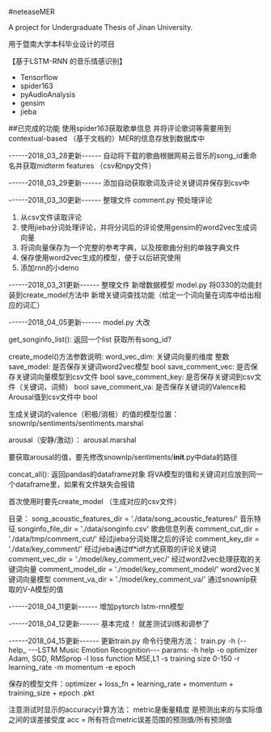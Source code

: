 #neteaseMER

A project for Undergraduate Thesis of Jinan University.

用于暨南大学本科毕业设计的项目

【基于LSTM-RNN 的音乐情感识别】

- Tensorflow
- spider163
- pyAudioAnalysis
- gensim
- jieba

##已完成的功能
使用spider163获取歌单信息 并将评论歌词等需要用到contextual-based （基于文档的）MER的信息存放到数据库中

------2018_03_28更新------
自动将下载的歌曲根据网易云音乐的song_id重命名并获取midterm features （csv和npy文件）

------2018_03_29更新------
添加自动获取歌词及评论关键词并保存到csv中

------2018_03_30更新------
整理文件
comment.py 预处理评论
1. 从csv文件读取评论
2. 使用jieba分词处理评论，并将分词后的评论使用gensim的word2vec生成词向量
3. 将词向量保存为一个完整的参考字典，以及按歌曲分别的单独字典文件
4. 保存使用word2vec生成的模型，便于以后研究使用
5. 添加rnn的小demo

------2018_03_31更新------
整理文件
新增数据模型
model.py
将0330的功能封装到create_model方法中
新增关键词查找功能（给定一个词向量在词库中给出相应的词汇）

------2018_04_05更新------
model.py 大改

get_songinfo_list(): 返回一个list
获取所有song_id?

create_model()方法参数说明:
word_vec_dim: 关键词向量的维度 整数
save_model: 是否保存关键词word2vec模型 bool
save_comment_vec: 是否保存关键词向量模型到csv文件 bool
save_comment_key: 是否保存关键词到csv文件（关键词，词频） bool
save_comment_va: 是否保存关键词的Valence和Arousal值到csv文件中 bool

生成关键词的valence（积极/消极）的值的模型位置：
snownlp/sentiments/sentiments.marshal

arousal（安静/激动）：
arousal.marshal

要获取arousal的值，要先修改snownlp/sentiments/__init__.py中data的路径

concat_all(): 返回pandas的dataframe对象
将VA模型的值和关键词对应放到同一个dataframe里，如果有文件缺失会报错

首次使用时要先create_model （生成对应的csv文件）

目录：
song_acoustic_features_dir = './data/song_acoustic_features/' 音乐特征
songinfo_file_dir = './data/songinfo.csv' 歌曲信息列表
comment_cut_dir = './data/tmp/comment_cut/' 经过jieba分词处理之后的评论
comment_key_dir = './data/key_comment/' 经过jieba通过tf*idf方式获取的评论关键词
comment_vec_dir = './model/key_comment_vec/' 经过word2vec处理获取的关键词向量
comment_model_dir = './model/key_comment_model/' word2vec关键词向量模型
comment_va_dir = './model/key_comment_va/' 通过snownlp获取的V-A模型的值

------2018_04_11更新------
增加pytorch lstm-rnn模型

------2018_04_12更新------
基本完成！ 就差测试训练和调参了

------2018_04_15更新------
更新train.py
命令行使用方法： train.py -h (--help_
---LSTM Music Emotion Recognition---
params:
-h	help
-o	optimizer	Adam, SGD, RMSprop
-l	loss function	MSE,L1
-s	training size	0-150
-r	learning_rate
-m	momentum
-e	epoch

保存的模型文件：optimizer + loss_fn + learning_rate + momentum + training_size + epoch .pkt

注意测试时显示的accuracy计算方法：
metric是衡量精度 是预测出来的与实际值之间的误差接受度
acc = 所有符合metric误差范围的预测值/所有预测值